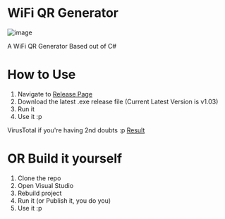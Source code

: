 # WiFi QR Generator

![image](https://user-images.githubusercontent.com/110330524/209480083-bdd49316-a62f-400f-aa62-74771cf06314.png)

A WiFi QR Generator Based out of C#

# How to Use

1) Navigate to [Release Page](https://github.com/Valdezin/WiFi-QR-Generator/releases)
2) Download the latest .exe release file (Current Latest Version is v1.03)
3) Run it
4) Use it :p

VirusTotal if you're having 2nd doubts :p [Result](https://www.virustotal.com/gui/file/986fa56cd2c03b2373faff4d2d9e0bb9412125ce8bbc66f46502e2f02950eaba?nocache=1)

# OR Build it yourself

1) Clone the repo
2) Open Visual Studio
3) Rebuild project
4) Run it (or Publish it, you do you)
5) Use it :p
